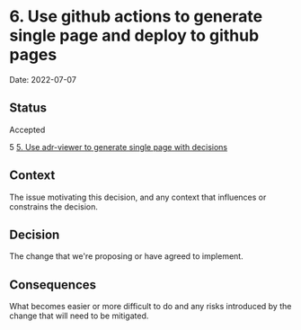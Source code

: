 # 6. Use github actions to generate single page and deploy to github pages

Date: 2022-07-07

## Status

Accepted

5 [5. Use adr-viewer to generate single page with decisions](0005-use-adr-viewer-to-generate-single-page-with-decisions.md)

## Context

The issue motivating this decision, and any context that influences or constrains the decision.

## Decision

The change that we're proposing or have agreed to implement.

## Consequences

What becomes easier or more difficult to do and any risks introduced by the change that will need to be mitigated.
